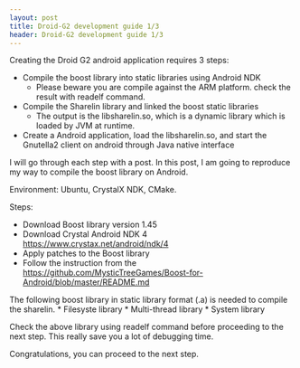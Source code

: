 ```yaml
---
layout: post
title: Droid-G2 development guide 1/3 
header: Droid-G2 development guide 1/3 
---
```


Creating the Droid G2 android application requires 3 steps:

* Compile the boost library into static libraries using Android NDK
    * Please beware you are compile against the ARM platform. check the result with readelf command.
* Compile the Sharelin library and linked the boost static libraries
    * The output is the libsharelin.so, which is a dynamic library which is loaded by JVM at runtime.
* Create a Android application, load the libsharelin.so, and start the Gnutella2 client on android through Java native interface

I will go through each step with a post.
In this post, I am going to reproduce my way to compile the boost library on Android.

Environment: Ubuntu, CrystalX NDK, CMake.

Steps:
* Download Boost library version 1.45 
* Download Crystal Android NDK 4 <https://www.crystax.net/android/ndk/4> 
* Apply patches to the Boost library 
* Follow the instruction from the <https://github.com/MysticTreeGames/Boost-for-Android/blob/master/README.md>

The following boost library in static library format (.a) is needed to compile the sharelin.
    * Filesyste library
    * Multi-thread library
    * System library

Check the above library using readelf command before proceeding to the next step. This really save you a lot of debugging time.

Congratulations, you can proceed to the next step.
